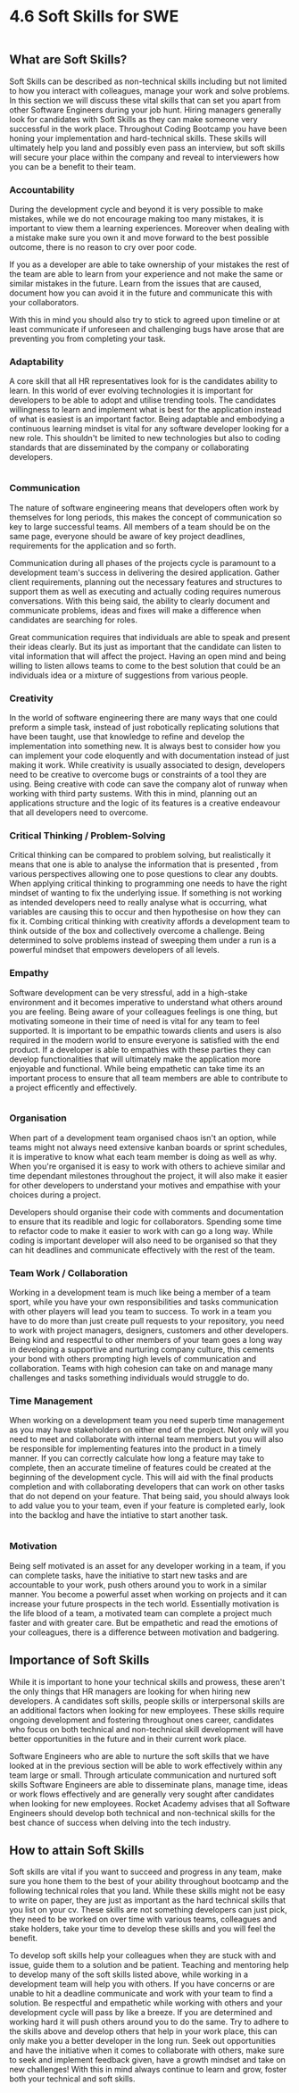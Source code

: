 # 4.6 Soft Skills for SWE

<figure><img src="../.gitbook/assets/image (6).png" alt=""><figcaption></figcaption></figure>

## What are Soft Skills?

Soft Skills can be described as non-technical skills including but not limited to how you interact with colleagues, manage your work and solve problems. In this section we will discuss these vital skills that can set you apart from other Software Engineers during your job hunt. Hiring managers generally look for candidates with Soft Skills as they can make someone very successful in the work place. Throughout Coding Bootcamp you have been honing your implementation and hard-technical skills. These skills will ultimately help you land and possibly even pass an interview, but soft skills will secure your place within the company and reveal to interviewers how you can be a benefit to their team.&#x20;

### Accountability

During the development cycle and beyond it is very possible to make mistakes, while we do not encourage making too many mistakes, it is important to view them a learning experiences. Moreover when dealing with a mistake make sure you own it and move forward to the best possible outcome, there is no reason to cry over poor code.&#x20;

If you as a developer are able to take ownership of your mistakes the rest of the team are able to learn from your experience and not make the same or similar mistakes in the future. Learn from the issues that are caused, document how you can avoid it in the future and communicate this with your collaborators.&#x20;

With this in mind you should also try to stick to agreed upon timeline or at least communicate if unforeseen and challenging bugs have arose that are preventing you from completing your task.&#x20;

### Adaptability&#x20;

A core skill that all HR representatives look for is the candidates ability to learn. In this world of ever evolving technologies it is important for developers to be able to adopt and utilise trending tools. The candidates willingness to learn and implement what is best for the application instead of what is easiest is an important factor. Being adaptable and embodying a continuous learning mindset is vital for any software developer looking for a new role. This shouldn't be limited to new technologies but also to coding standards that are disseminated by the company or collaborating developers.&#x20;



<figure><img src="../.gitbook/assets/image (3).png" alt=""><figcaption></figcaption></figure>

### Communication&#x20;

The nature of software engineering means that developers often work by themselves for long periods, this makes the concept of communication so key to large successful teams. All members of a team should be on the same page, everyone should be aware of key project deadlines, requirements for the application and so forth.&#x20;

Communication during all phases of the projects cycle is paramount to a development team's success in delivering the desired application. Gather client requirements, planning out the necessary features and structures to support them as well as executing and actually coding requires numerous conversations. With this being said, the ability to clearly document and communicate problems, ideas and fixes will make a difference when candidates are searching for roles.&#x20;

Great communication requires that individuals are able to speak and present their ideas clearly. But its just as important that the candidate can listen to vital information that will affect the project.  Having an open mind and being willing to listen allows teams to come to the best solution that could be an individuals idea or a mixture of suggestions from various people.

### Creativity &#x20;

In the world of software engineering there are many ways that one could preform a simple task, instead of just robotically replicating solutions that have been taught, use that knowledge to refine and develop the implementation into something new. It is always best to consider how you can implement your code eloquently and with documentation instead of just making it work. While creativity is usually associated to design, developers need to be creative to overcome bugs or constraints of a tool they are using. Being creative with code can save the company alot of runway when working with third party sustems. With this in mind, planning out an applications structure and the logic of its features is a creative endeavour that all developers need to overcome.

### Critical Thinking / Problem-Solving&#x20;

Critical thinking can be compared to problem solving, but realistically it means that one is able to analyse the information that is presented , from various perspectives allowing one to pose questions to clear any doubts. When applying critical thinking to programming one needs to have the right mindset of wanting to fix the underlying issue. If something is not working as intended developers need to really analyse what is occurring, what variables are causing this to occur and then hypothesise on how they can fix it. Combing critical thinking with creativity affords a development team to think outside of the box and collectively overcome a challenge. Being determined to solve problems instead of sweeping them under a run is a powerful mindset that empowers developers of all levels.

### Empathy&#x20;

Software development can be very stressful, add in a high-stake environment and it becomes imperative to understand what others around you are feeling. Being aware of your colleagues feelings is one thing, but motivating someone in their time of need is vital for any team to feel supported. It is important to be empathic towards clients and users is also required in the modern world to ensure everyone is satisfied with the end product. If a developer is able to empathies with these parties they can develop functionalities that will ultimately make the application more enjoyable and functional. While being empathetic can take time its an important process to ensure that all team members are able to contribute to a project efficently and effectively.&#x20;

<figure><img src="../.gitbook/assets/image (7).png" alt=""><figcaption></figcaption></figure>

### Organisation&#x20;

When part of a development team organised chaos isn't an option, while teams might not always need extensive kanban boards or sprint schedules, it is imperative to know what each team member is doing as well as why. When you're organised it is easy to work with others to achieve similar and time dependant milestones throughout the project, it will also make it easier for other developers to understand your motives and empathise with your choices during a project.

Developers should organise their code with comments and documentation to ensure that its readible and logic for collaborators. Spending some time to refactor code to make it easier to work with can go a long way. While coding is important developer will also need to be organised so that they can hit deadlines and communicate effectively with the rest of the team.

### Team Work / Collaboration&#x20;

Working in a development team is much like being a member of a team sport, while you have your own responsibilities and tasks communication with other players will lead you team to success. To work in a team you have to do more than just create pull requests to your repository, you need to work with project managers, designers, customers and other developers. Being kind and respectful to other members of your team goes a long way in developing a supportive and nurturing company culture, this cements your bond with others prompting high levels of communication and collaboration. Teams with high cohesion can take on and manage many challenges and tasks something individuals would struggle to do.&#x20;

### Time Management&#x20;

When working on a development team you need superb time management as you may have stakeholders on either end of the project. Not only will you need to meet and collaborate with internal team members but you will also be responsible for implementing features into the product in a timely manner. If you can correctly calculate how long a feature may take to complete, then an accurate timeline of features could be created at the beginning of the development cycle. This will aid with the final products completion and with collaborating developers that can work on other tasks that do not depend on your feature. That being said, you should always look to add value you to your team, even if your feature is completed early, look into the backlog and have the intiative to start another task.

<figure><img src="../.gitbook/assets/image (4).png" alt=""><figcaption></figcaption></figure>

### Motivation&#x20;

Being self motivated is an asset for any developer working in a team, if you can complete tasks, have the initiative to start new tasks and are accountable to your work, push others around you to work in a similar manner. You become a powerful asset when working on projects and it can increase your future prospects in the tech world. Essentially motivation is the life blood of a team, a motivated team can complete a project much faster and with greater care. But be empathetic and read the emotions of your colleagues, there is a difference between motivation and badgering.

## Importance of Soft Skills&#x20;

While it is important to hone your technical skills and prowess, these aren't the only things that HR managers are looking for when hiring new developers. A candidates soft skills, people skills or interpersonal skills are an additional factors when looking for new employees. These skills require ongoing development and fostering throughout ones career, candidates who focus on both technical and non-technical skill development will have better opportunities in the future and in their current work place.&#x20;

Software Engineers who are able to nurture the soft skills that we have looked at in the previous section will be able to work effectively within any team large or small. Through articulate communication and nurtured soft skills Software Engineers are able to disseminate plans, manage time, ideas or work flows effectively and are generally very sought after candidates when looking for new employees. Rocket Academy advises that all Software Engineers should develop both technical and non-technical skills for the best chance of success when delving into the tech industry.

## How to attain Soft Skills

Soft skills are vital if you want to succeed and progress in any team, make sure you hone them to the best of your ability throughout bootcamp and the following technical roles that you land. While these skills might not be easy to write on paper, they are just as important as the hard technical skills that you list on your cv. These skills are not something developers can just pick, they need to be worked on over time with various teams, colleagues and stake holders, take your time to develop these skills and you will feel the benefit.&#x20;

To develop soft skills help your colleagues when they are stuck with and issue, guide them to a solution and be patient. Teaching and mentoring help to develop many of the soft skills listed above, while working in a development team will help you with others. If you have concerns or are unable to hit a deadline communicate and work with your team to find a solution. Be respectful and empathetic while working with others and your development cycle will pass by like a breeze. If you are determined and working hard it will push others around you to do the same. Try to adhere to the skills above and develop others that help in your work place, this can only make you a better developer in the long run.  Seek out opportunities and have the initiative when it comes to  collaborate with others, make sure to seek and implement feedback given, have a growth mindset and take on new challenges! With this in mind always continue to learn and grow, foster both your technical and soft skills.&#x20;

